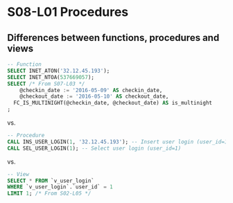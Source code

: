 # S08-L01 Procedures

## Differences between functions, procedures and views

```sql
-- Function
SELECT INET_ATON('32.12.45.193');
SELECT INET_NTOA(537669057);
SELECT /* From S07-L03 */
	@checkin_date := '2016-05-09' AS checkin_date,
	@checkout_date := '2016-05-10' AS checkout_date,
  FC_IS_MULTINIGHT(@checkin_date, @checkout_date) AS is_multinight
;
```

vs.

```sql
-- Procedure
CALL INS_USER_LOGIN(1, '32.12.45.193'); -- Insert user login (user_id=1, ip_address=32.12.45.193)
CALL SEL_USER_LOGIN(1); -- Select user login (user_id=1)
```

vs.

```sql
-- View
SELECT * FROM `v_user_login`
WHERE `v_user_login`.`user_id` = 1
LIMIT 1; /* From S02-L05 */
```
